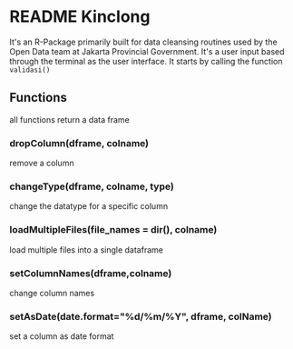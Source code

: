 # README Kinclong

It's an R-Package primarily built for data cleansing routines used by the Open Data team at Jakarta Provincial Government. It's a user input based through the terminal as the user interface. It starts by calling the function `validasi()`

## Functions
all functions return a data frame

### dropColumn(dframe, colname)
remove a column

### changeType(dframe, colname, type)
change the datatype for a specific column

### loadMultipleFiles(file_names = dir(), colname)
load multiple files into a single dataframe

### setColumnNames(dframe,colname)
change column names

### setAsDate(date.format="%d/%m/%Y", dframe, colName)
set a column as date format